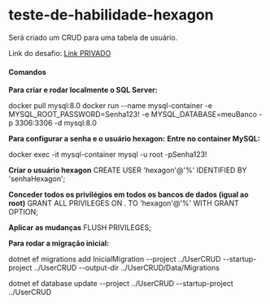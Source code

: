 # teste-de-habilidade-hexagon
Será criado um CRUD para uma tabela de usuário.

Link do desafio: [Link PRIVADO](https://drive.google.com/file/d/1ebhn52BzlPTXM2EndGbx0PhWrwvhj3dp/view?usp=drive_link)

#### Comandos

**Para criar e rodar localmente o SQL Server:**

docker pull mysql:8.0
docker run --name mysql-container -e MYSQL_ROOT_PASSWORD=Senha123! -e MYSQL_DATABASE=meuBanco -p 3306:3306 -d mysql:8.0

**Para configurar a senha e o usuário hexagon:**
**Entre no container MySQL:**

docker exec -it mysql-container mysql -u root -pSenha123!

**Criar o usuário hexagon**
CREATE USER 'hexagon'@'%' IDENTIFIED BY 'senhaHexagon';

**Conceder todos os privilégios em todos os bancos de dados (igual ao root)**
GRANT ALL PRIVILEGES ON *.* TO 'hexagon'@'%' WITH GRANT OPTION;

**Aplicar as mudanças**
FLUSH PRIVILEGES;

**Para rodar a migração inicial:**

dotnet ef migrations add InicialMigration --project ../UserCRUD --startup-project ../UserCRUD --output-dir ../UserCRUD/Data/Migrations

dotnet ef database update --project ../UserCRUD --startup-project ../UserCRUD